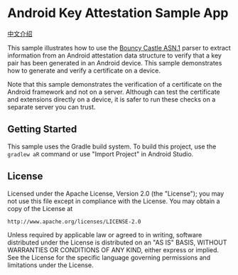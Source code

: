 Android Key Attestation Sample App
==============================

[中文介绍](README_ZH.md)

This sample illustrates how to use the [Bouncy Castle ASN.1][1] parser to extract information
from an Android attestation data structure to verify that a key pair has been
generated in an Android device. This sample demonstrates how to generate and verify a certificate on a device.

[1]: https://www.bouncycastle.org/


Note that this sample demonstrates the verification of a certificate on the Android framework and not
on a server. Although can test the certificate and extensions directly
on a device, it is safer to run these checks on a separate server you can trust.

Getting Started
---------------

This sample uses the Gradle build system. To build this project, use the
`gradlew aR` command or use "Import Project" in Android Studio.


License
-------

Licensed under the Apache License, Version 2.0 (the "License");
you may not use this file except in compliance with the License.
You may obtain a copy of the License at

    http://www.apache.org/licenses/LICENSE-2.0

Unless required by applicable law or agreed to in writing, software
distributed under the License is distributed on an "AS IS" BASIS,
WITHOUT WARRANTIES OR CONDITIONS OF ANY KIND, either express or implied.
See the License for the specific language governing permissions and
limitations under the License.
